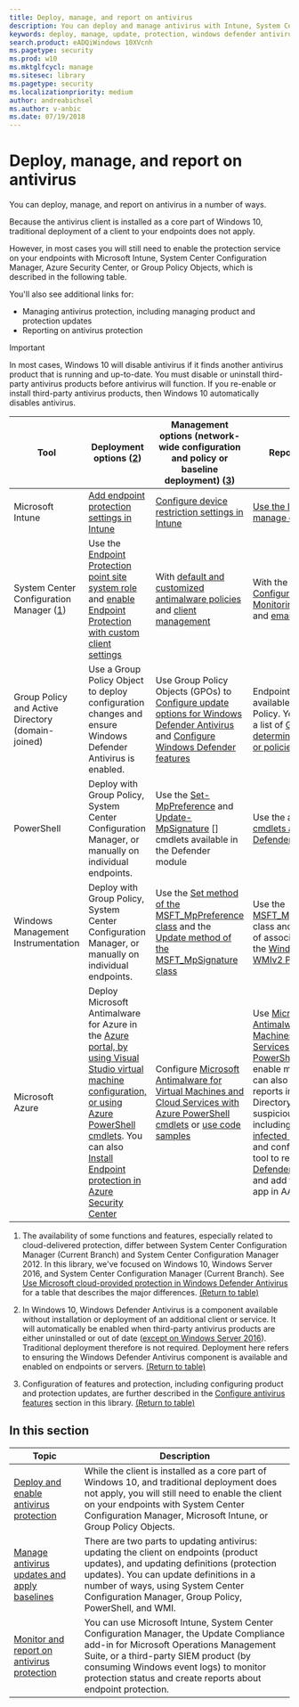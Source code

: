 ```yaml
---
title: Deploy, manage, and report on antivirus
description: You can deploy and manage antivirus with Intune, System Center Configuration Manager, Group Policy, PowerShell, or WMI
keywords: deploy, manage, update, protection, windows defender antivirus
search.product: eADQiWindows 10XVcnh
ms.pagetype: security
ms.prod: w10
ms.mktglfcycl: manage
ms.sitesec: library
ms.pagetype: security
ms.localizationpriority: medium
author: andreabichsel
ms.author: v-anbic
ms.date: 07/19/2018
---
```


# Deploy, manage, and report on antivirus

You can deploy, manage, and report on antivirus in a number of ways.

Because the antivirus client is installed as a core part of Windows 10, traditional deployment of a client to your endpoints does not apply.

However, in most cases you will still need to enable the protection service on your endpoints with Microsoft Intune, System Center Configuration Manager, Azure Security Center, or Group Policy Objects, which is described in the following table.

You'll also see additional links for:

- Managing antivirus protection, including managing product and protection updates
- Reporting on antivirus protection

> [!IMPORTANT]
> In most cases, Windows 10 will disable antivirus if it finds another antivirus product that is running and up-to-date. You must disable or uninstall third-party antivirus products before antivirus will function. If you re-enable or install third-party antivirus products, then Windows 10 automatically disables antivirus.

Tool|Deployment options (<a href="#fn2" id="ref2">2</a>)|Management options (network-wide configuration and policy or baseline deployment) ([3](#fn3))|Reporting options  
---|---|---|---  
Microsoft Intune|[Add endpoint protection settings in Intune](https://docs.microsoft.com/en-us/intune/endpoint-protection-configure)|[Configure device restriction settings in Intune](https://docs.microsoft.com/en-us/intune/device-restrictions-configure)| [Use the Intune console to manage devices](https://docs.microsoft.com/en-us/intune/device-management)  
System Center Configuration Manager ([1](#fn1))|Use the [Endpoint Protection point site system role][] and [enable Endpoint Protection with custom client settings][]|With [default and customized antimalware policies][] and [client management][]|With the default [Configuration Manager Monitoring workspace][] and [email alerts][]  
Group Policy and Active Directory (domain-joined)|Use a Group Policy Object to deploy configuration changes and ensure Windows Defender Antivirus is enabled.|Use Group Policy Objects (GPOs) to [Configure update options for Windows Defender Antivirus][] and [Configure Windows Defender features][]|Endpoint reporting is not available with Group Policy. You can generate a list of [Group Policies to determine if any settings or policies are not applied][]
PowerShell|Deploy with Group Policy, System Center Configuration Manager, or manually on individual endpoints.|Use the [Set-MpPreference][] and [Update-MpSignature] [] cmdlets available in the Defender module|Use the appropriate [Get- cmdlets available in the Defender module][]
Windows Management Instrumentation|Deploy with Group Policy, System Center Configuration Manager, or manually on individual endpoints.|Use the [Set method of the MSFT_MpPreference class][] and the [Update method of the MSFT_MpSignature class][]|Use the [MSFT_MpComputerStatus][] class and the get method of associated classes in the [Windows Defender WMIv2 Provider][]
Microsoft Azure|Deploy Microsoft Antimalware for Azure in the [Azure portal, by using Visual Studio virtual machine configuration, or using Azure PowerShell cmdlets](https://docs.microsoft.com/en-us/azure/security/azure-security-antimalware#antimalware-deployment-scenarios). You can also [Install Endpoint protection in Azure Security Center](https://docs.microsoft.com/en-us/azure/security-center/security-center-install-endpoint-protection)|Configure [Microsoft Antimalware for Virtual Machines and Cloud Services with Azure PowerShell cmdlets](https://docs.microsoft.com/en-us/powershell/servicemanagement/azure.antimalware/v3.4.0/azure.antimalware) or [use code samples](https://gallery.technet.microsoft.com/Antimalware-For-Azure-5ce70efe)|Use [Microsoft Antimalware for Virtual Machines and Cloud Services with Azure PowerShell cmdlets](https://docs.microsoft.com/en-us/powershell/servicemanagement/azure.antimalware/v3.4.0/azure.antimalware) to enable monitoring. You can also review usage reports in Azure Active Directory to determine suspicious activity, including the [Possibly infected devices][] report and configure an SIEM tool to report on [Windows Defender Antivirus events][] and add that tool as an app in AAD.

1. <span id="fn1" />The availability of some functions and features, especially related to cloud-delivered protection, differ between System Center Configuration Manager (Current Branch) and System Center Configuration Manager 2012. In this library, we've focused on Windows 10, Windows Server 2016, and System Center Configuration Manager (Current Branch). See [Use Microsoft cloud-provided protection in Windows Defender Antivirus](utilize-microsoft-cloud-protection-windows-defender-antivirus.md) for a table that describes the major differences. [(Return to table)](#ref2)
  
2.	<span id="fn2" />In Windows 10, Windows Defender Antivirus is a component available without installation or deployment of an additional client or service. It will automatically be enabled when third-party antivirus products are either uninstalled or out of date ([except on Windows Server 2016](windows-defender-antivirus-on-windows-server-2016.md)). Traditional deployment therefore is not required. Deployment here refers to ensuring the Windows Defender Antivirus component is available and enabled on endpoints or servers. [(Return to table)](#ref2)

3. <span id="fn3" />Configuration of features and protection, including configuring product and protection updates, are further described in the [Configure antivirus features](configure-notifications-windows-defender-antivirus.md) section in this library. [(Return to table)](#ref2)

[Endpoint Protection point site system role]: https://docs.microsoft.com/en-us/sccm/protect/deploy-use/endpoint-protection-site-role
[default and customized antimalware policies]:  https://docs.microsoft.com/en-us/sccm/protect/deploy-use/endpoint-antimalware-policies
[client management]:  https://docs.microsoft.com/en-us/sccm/core/clients/manage/manage-clients
[enable Endpoint Protection with custom client settings]:  https://docs.microsoft.com/en-us/sccm/protect/deploy-use/endpoint-protection-configure-client
[Configuration Manager Monitoring workspace]:  https://docs.microsoft.com/en-us/sccm/protect/deploy-use/monitor-endpoint-protection 
[email alerts]:  https://docs.microsoft.com/en-us/sccm/protect/deploy-use/endpoint-configure-alerts
[Deploy the Microsoft Intune client to endpoints]: https://docs.microsoft.com/en-us/intune/deploy-use/help-secure-windows-pcs-with-endpoint-protection-for-microsoft-intune
[custom Intune policy]:  https://docs.microsoft.com/en-us/intune/deploy-use/help-secure-windows-pcs-with-endpoint-protection-for-microsoft-intune#configure-microsoft-intune-endpoint-protection
 [custom Intune policy]:  https://docs.microsoft.com/en-us/intune/deploy-use/help-secure-windows-pcs-with-endpoint-protection-for-microsoft-intune#configure-microsoft-intune-endpoint-protection 
[manage tasks]: https://docs.microsoft.com/en-us/intune/deploy-use/help-secure-windows-pcs-with-endpoint-protection-for-microsoft-intune#choose-management-tasks-for-endpoint-protection
[Monitor endpoint protection in the Microsoft Intune administration console]: https://docs.microsoft.com/en-us/intune/deploy-use/help-secure-windows-pcs-with-endpoint-protection-for-microsoft-intune#monitor-endpoint-protection
[Set method of the MSFT_MpPreference class]:  https://msdn.microsoft.com/en-us/library/dn439474 
[Update method of the MSFT_MpSignature class]:  https://msdn.microsoft.com/en-us/library/dn439474
[MSFT_MpComputerStatus]:  https://msdn.microsoft.com/en-us/library/dn455321 
[Windows Defender WMIv2 Provider]: https://msdn.microsoft.com/en-us/library/dn439477
[Set-MpPreference]:  https://technet.microsoft.com/itpro/powershell/windows/defender/set-mppreference.md
[Update-MpSignature]: https://technet.microsoft.com/itpro/powershell/windows/defender/update-mpsignature
[Get- cmdlets available in the Defender module]: https://technet.microsoft.com/itpro/powershell/windows/defender/index
[Configure update options for Windows Defender Antivirus]: manage-updates-baselines-windows-defender-antivirus.md
[Configure Windows Defender features]: configure-windows-defender-antivirus-features.md
[Group Policies to determine if any settings or policies are not applied]: https://technet.microsoft.com/en-us/library/cc771389.aspx
[Possibly infected devices]: https://docs.microsoft.com/en-us/azure/active-directory/active-directory-reporting-sign-ins-from-possibly-infected-devices
[Windows Defender Antivirus events]: troubleshoot-windows-defender-antivirus.md

## In this section

Topic | Description
---|---
[Deploy and enable antivirus protection](deploy-windows-defender-antivirus.md) | While the client is installed as a core part of Windows 10, and traditional deployment does not apply, you will still need to enable the client on your endpoints with System Center Configuration Manager, Microsoft Intune, or Group Policy Objects.
[Manage antivirus updates and apply baselines](manage-updates-baselines-windows-defender-antivirus.md) | There are two parts to updating antivirus: updating the client on endpoints (product updates), and updating definitions (protection updates). You can update definitions in a number of ways, using System Center Configuration Manager, Group Policy, PowerShell, and WMI.
[Monitor and report on antivirus protection](report-monitor-windows-defender-antivirus.md) | You can use Microsoft Intune, System Center Configuration Manager, the Update Compliance add-in for Microsoft Operations Management Suite, or a third-party SIEM product (by consuming Windows event logs) to monitor protection status and create reports about endpoint protection.
